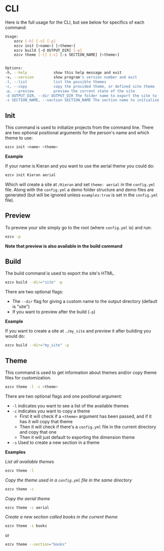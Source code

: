 # CLI

Here is the full usage for the CLI, but see below for specifics of each command:

```bash
Usage:
    ezcv [-h] [-v] [-p]
    ezcv init [<name>] [<theme>]
    ezcv build [-d OUTPUT_DIR] [-p]
    ezcv theme [-l] [-c] [-s SECTION_NAME] [<theme>]


Options:
-h, --help            show this help message and exit
-v, --version         show program's version number and exit
-l, --list            list the possible themes
-c, --copy            copy the provided theme, or defined site theme
-p, --preview         preview the current state of the site
-d OUTPUT_DIR, --dir OUTPUT_DIR The folder name to export the site to
-s SECTION_NAME, --section SECTION_NAME The section name to initialize
```

## Init

This command is used to initialize projects from the command line. There are two optional positional arguments for the person's name and which theme to use:

```bash
ezcv init <name> <theme>
```

**Example**

If your name is Kieran and you want to use the aerial theme you could do:

```bash
ezcv init Kieran aerial
```

Which will create a site at ```/Kieran``` and set ```theme: aerial``` in the ```config.yml``` file. Along with the ```config.yml``` a demo folder structure and demo files are generated (but will be ignored unless ```examples:true``` is set in the ```config.yml``` file).

## Preview

To preview your site simply go to the root (where ```config.yml``` is) and run:

```bash
ezcv -p
```

**Note that preview is also available in the build command**

## Build

The build command is used to export the site's HTML. 

```bash
ezcv build --dir="site" -p
```

There are two optional flags:

- The ```--dir``` flag for giving a custom name to the output directory (default is "site")
- If you want to preview after the build (```-p```)

**Example**

If you want to create a site at ```./my_site``` and preview it after building you would do:

```bash
ezcv build --dir="my_site" -p
```

## Theme

This command is used to get information about themes and/or copy theme files for customization.

```bash
ezcv theme -l -c <theme>
```

There are two optional flags and one positional argument:

- ```-l``` indicates you want to see a list of the available themes
- ```-c``` indicates you want to copy a theme
  - First it will check if a ```<theme>``` argument has been passed, and if it has it will copy that theme
  - Then it will check if there's a ```config.yml``` file in the current directory and copy that one
  - Then it will just default to exporting the dimension theme
- ```-s``` Used to create a new section in a theme


**Examples**

*List all available themes*

```bash
ezcv theme -l
```

*Copy the theme used in a ```config.yml``` file in the same directory*

```bash
ezcv theme -c
```

*Copy the aerial theme*

```bash
ezcv theme -c aerial
```

*Create a new section called books in the current theme*

```bash
ezcv theme -s books
```

or

```bash
ezcv theme --section="books"
```